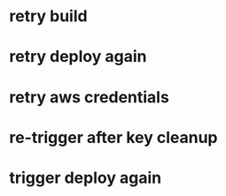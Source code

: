 # retry build
# retry deploy again
# retry aws credentials
# re-trigger after key cleanup
# trigger deploy again
